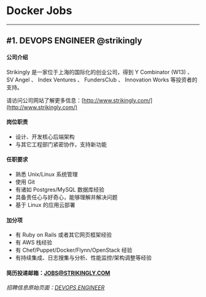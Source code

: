 # Docker Jobs

---

## #1. DEVOPS ENGINEER @strikingly

#### 公司介绍


Strikingly 是一家位于上海的国际化的创业公司，得到 Y Combinator (W13) 、 SV Angel 、 Index Ventures 、 FundersClub 、 Innovation Works 等投资者的支持。

请访问公司网站了解更多信息：[http://www.strikingly.com/](http://www.strikingly.com/)


#### 岗位职责

- 设计、开发核心后端架构
- 与其它工程部门紧密协作，支持新功能

#### 任职要求

- 熟悉 Unix/Linux 系统管理
- 使用 Git 
- 有诸如 Postgres/MySQL 数据库经验
- 具备责任心与好奇心，能够理解并解决问题
- 基于 Linux 的应用云部署

#### 加分项

- 有 Ruby on Rails 或者其它网页框架经验
- 有 AWS 栈经验
- 有 Chef/Puppet/Docker/Flynn/OpenStack 经验
- 有持续集成、日志搜集与分析、性能监控/架构调整等经验

#### 简历投递邮箱：[JOBS@STRIKINGLY.COM](mailto:JOBS@STRIKINGLY.COM)

*招聘信息原始页面：[DEVOPS ENGINEER](http://www.strikingly.com/s/careers?locale=zh-CN)*